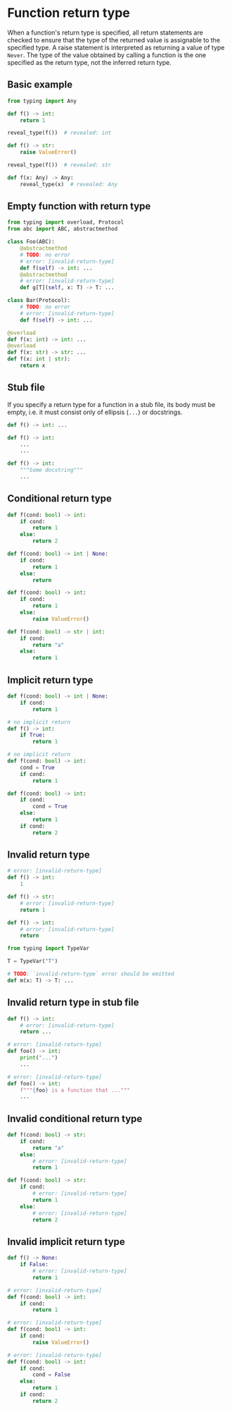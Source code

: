 # Function return type

When a function's return type is specified, all return statements are checked to ensure that the
type of the returned value is assignable to the specified type. A raise statement is interpreted as
returning a value of type `Never`. The type of the value obtained by calling a function is the one
specified as the return type, not the inferred return type.

## Basic example

```py
from typing import Any

def f() -> int:
    return 1

reveal_type(f())  # revealed: int

def f() -> str:
    raise ValueError()

reveal_type(f())  # revealed: str

def f(x: Any) -> Any:
    reveal_type(x)  # revealed: Any
```

## Empty function with return type

```py
from typing import overload, Protocol
from abc import ABC, abstractmethod

class Foo(ABC):
    @abstractmethod
    # TODO: no error
    # error: [invalid-return-type]
    def f(self) -> int: ...
    @abstractmethod
    # error: [invalid-return-type]
    def g[T](self, x: T) -> T: ...

class Bar(Protocol):
    # TODO: no error
    # error: [invalid-return-type]
    def f(self) -> int: ...

@overload
def f(x: int) -> int: ...
@overload
def f(x: str) -> str: ...
def f(x: int | str):
    return x
```

## Stub file

If you specify a return type for a function in a stub file, its body must be empty, i.e. it must
consist only of ellipsis (`...`) or docstrings.

```pyi
def f() -> int: ...

def f() -> int:
    ...
    ...

def f() -> int:
    """Some docstring"""
    ...
```

## Conditional return type

```py
def f(cond: bool) -> int:
    if cond:
        return 1
    else:
        return 2

def f(cond: bool) -> int | None:
    if cond:
        return 1
    else:
        return

def f(cond: bool) -> int:
    if cond:
        return 1
    else:
        raise ValueError()

def f(cond: bool) -> str | int:
    if cond:
        return "a"
    else:
        return 1
```

## Implicit return type

```py
def f(cond: bool) -> int | None:
    if cond:
        return 1

# no implicit return
def f() -> int:
    if True:
        return 1

# no implicit return
def f(cond: bool) -> int:
    cond = True
    if cond:
        return 1

def f(cond: bool) -> int:
    if cond:
        cond = True
    else:
        return 1
    if cond:
        return 2
```

## Invalid return type

<!-- snapshot-diagnostics -->

```py
# error: [invalid-return-type]
def f() -> int:
    1

def f() -> str:
    # error: [invalid-return-type]
    return 1

def f() -> int:
    # error: [invalid-return-type]
    return

from typing import TypeVar

T = TypeVar("T")

# TODO: `invalid-return-type` error should be emitted
def m(x: T) -> T: ...
```

## Invalid return type in stub file

<!-- snapshot-diagnostics -->

```pyi
def f() -> int:
    # error: [invalid-return-type]
    return ...

# error: [invalid-return-type]
def foo() -> int:
    print("...")
    ...

# error: [invalid-return-type]
def foo() -> int:
    f"""{foo} is a function that ..."""
    ...
```

## Invalid conditional return type

<!-- snapshot-diagnostics -->

```py
def f(cond: bool) -> str:
    if cond:
        return "a"
    else:
        # error: [invalid-return-type]
        return 1

def f(cond: bool) -> str:
    if cond:
        # error: [invalid-return-type]
        return 1
    else:
        # error: [invalid-return-type]
        return 2
```

## Invalid implicit return type

<!-- snapshot-diagnostics -->

```py
def f() -> None:
    if False:
        # error: [invalid-return-type]
        return 1

# error: [invalid-return-type]
def f(cond: bool) -> int:
    if cond:
        return 1

# error: [invalid-return-type]
def f(cond: bool) -> int:
    if cond:
        raise ValueError()

# error: [invalid-return-type]
def f(cond: bool) -> int:
    if cond:
        cond = False
    else:
        return 1
    if cond:
        return 2
```
